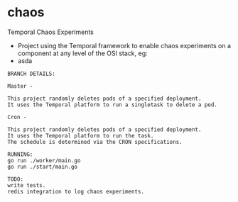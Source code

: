 # chaos
Temporal Chaos Experiments 

* Project using the Temporal framework to enable chaos experiments on a component at any level of the OSI stack, eg: 
* asda



```
BRANCH DETAILS: 

Master -

This project randomly deletes pods of a specified deployment. 
It uses the Temporal platform to run a singletask to delete a pod. 

Cron -

This project randomly deletes pods of a specified deployment. 
It uses the Temporal platform to run the task.
The schedule is determined via the CRON specifications.

```
```
RUNNING: 
go run ./worker/main.go
go run ./start/main.go

```
```
TODO:
write tests.
redis integration to log chaos experiments.

```
